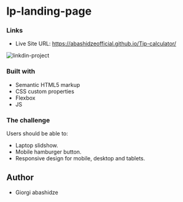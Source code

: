 # lp-landing-page


### Links

- Live Site URL: https://abashidzeofficial.github.io/Tip-calculator/
 
![linkdin-project](https://user-images.githubusercontent.com/114133338/218080941-51507733-902f-4c29-a62e-3c426812e193.jpg)


### Built with
- Semantic HTML5 markup 
- CSS custom properties
- Flexbox
- JS

### The challenge

Users should be able to:

- Laptop slidshow.
- Mobile hamburger button.
- Responsive design for mobile, desktop and tablets.

## Author

- Giorgi abashidze
